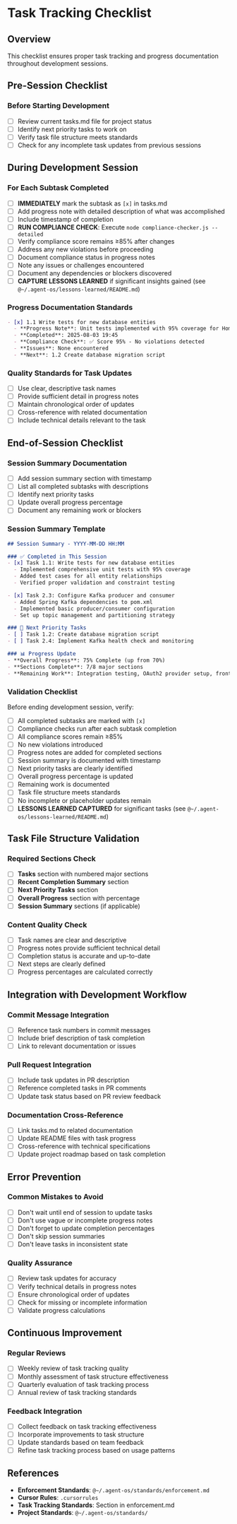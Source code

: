 # Task Tracking Checklist

## Overview
This checklist ensures proper task tracking and progress documentation throughout development sessions.

## Pre-Session Checklist

### Before Starting Development
- [ ] Review current tasks.md file for project status
- [ ] Identify next priority tasks to work on
- [ ] Verify task file structure meets standards
- [ ] Check for any incomplete task updates from previous sessions

## During Development Session

### For Each Subtask Completed
- [ ] **IMMEDIATELY** mark the subtask as `[x]` in tasks.md
- [ ] Add progress note with detailed description of what was accomplished
- [ ] Include timestamp of completion
- [ ] **RUN COMPLIANCE CHECK**: Execute `node compliance-checker.js --detailed`
- [ ] Verify compliance score remains ≥85% after changes
- [ ] Address any new violations before proceeding
- [ ] Document compliance status in progress notes
- [ ] Note any issues or challenges encountered
- [ ] Document any dependencies or blockers discovered
- [ ] **CAPTURE LESSONS LEARNED** if significant insights gained (see `@~/.agent-os/lessons-learned/README.md`)

### Progress Documentation Standards
```markdown
- [x] 1.1 Write tests for new database entities
  - **Progress Note**: Unit tests implemented with 95% coverage for HomeAssistantEvent entity
  - **Completed**: 2025-08-03 19:45
  - **Compliance Check**: ✅ Score 95% - No violations detected
  - **Issues**: None encountered
  - **Next**: 1.2 Create database migration script
```

### Quality Standards for Task Updates
- [ ] Use clear, descriptive task names
- [ ] Provide sufficient detail in progress notes
- [ ] Maintain chronological order of updates
- [ ] Cross-reference with related documentation
- [ ] Include technical details relevant to the task

## End-of-Session Checklist

### Session Summary Documentation
- [ ] Add session summary section with timestamp
- [ ] List all completed subtasks with descriptions
- [ ] Identify next priority tasks
- [ ] Update overall progress percentage
- [ ] Document any remaining work or blockers

### Session Summary Template
```markdown
## Session Summary - YYYY-MM-DD HH:MM

### ✅ Completed in This Session
- [x] Task 1.1: Write tests for new database entities
  - Implemented comprehensive unit tests with 95% coverage
  - Added test cases for all entity relationships
  - Verified proper validation and constraint testing

- [x] Task 2.3: Configure Kafka producer and consumer
  - Added Spring Kafka dependencies to pom.xml
  - Implemented basic producer/consumer configuration
  - Set up topic management and partitioning strategy

### 🔄 Next Priority Tasks
- [ ] Task 1.2: Create database migration script
- [ ] Task 2.4: Implement Kafka health check and monitoring

### 📊 Progress Update
- **Overall Progress**: 75% Complete (up from 70%)
- **Sections Complete**: 7/8 major sections
- **Remaining Work**: Integration testing, OAuth2 provider setup, frontend-backend connection
```

### Validation Checklist
Before ending development session, verify:
- [ ] All completed subtasks are marked with `[x]`
- [ ] Compliance checks run after each subtask completion
- [ ] All compliance scores remain ≥85%
- [ ] No new violations introduced
- [ ] Progress notes are added for completed sections
- [ ] Session summary is documented with timestamp
- [ ] Next priority tasks are clearly identified
- [ ] Overall progress percentage is updated
- [ ] Remaining work is documented
- [ ] Task file structure meets standards
- [ ] No incomplete or placeholder updates remain
- [ ] **LESSONS LEARNED CAPTURED** for significant tasks (see `@~/.agent-os/lessons-learned/README.md`)

## Task File Structure Validation

### Required Sections Check
- [ ] **Tasks** section with numbered major sections
- [ ] **Recent Completion Summary** section
- [ ] **Next Priority Tasks** section
- [ ] **Overall Progress** section with percentage
- [ ] **Session Summary** sections (if applicable)

### Content Quality Check
- [ ] Task names are clear and descriptive
- [ ] Progress notes provide sufficient technical detail
- [ ] Completion status is accurate and up-to-date
- [ ] Next steps are clearly defined
- [ ] Progress percentages are calculated correctly

## Integration with Development Workflow

### Commit Message Integration
- [ ] Reference task numbers in commit messages
- [ ] Include brief description of task completion
- [ ] Link to relevant documentation or issues

### Pull Request Integration
- [ ] Include task updates in PR description
- [ ] Reference completed tasks in PR comments
- [ ] Update task status based on PR review feedback

### Documentation Cross-Reference
- [ ] Link tasks.md to related documentation
- [ ] Update README files with task progress
- [ ] Cross-reference with technical specifications
- [ ] Update project roadmap based on task completion

## Error Prevention

### Common Mistakes to Avoid
- [ ] Don't wait until end of session to update tasks
- [ ] Don't use vague or incomplete progress notes
- [ ] Don't forget to update completion percentages
- [ ] Don't skip session summaries
- [ ] Don't leave tasks in inconsistent state

### Quality Assurance
- [ ] Review task updates for accuracy
- [ ] Verify technical details in progress notes
- [ ] Ensure chronological order of updates
- [ ] Check for missing or incomplete information
- [ ] Validate progress calculations

## Continuous Improvement

### Regular Reviews
- [ ] Weekly review of task tracking quality
- [ ] Monthly assessment of task structure effectiveness
- [ ] Quarterly evaluation of task tracking process
- [ ] Annual review of task tracking standards

### Feedback Integration
- [ ] Collect feedback on task tracking effectiveness
- [ ] Incorporate improvements to task structure
- [ ] Update standards based on team feedback
- [ ] Refine task tracking process based on usage patterns

## References

- **Enforcement Standards**: `@~/.agent-os/standards/enforcement.md`
- **Cursor Rules**: `.cursorrules`
- **Task Tracking Standards**: Section in enforcement.md
- **Project Standards**: `@~/.agent-os/standards/` 